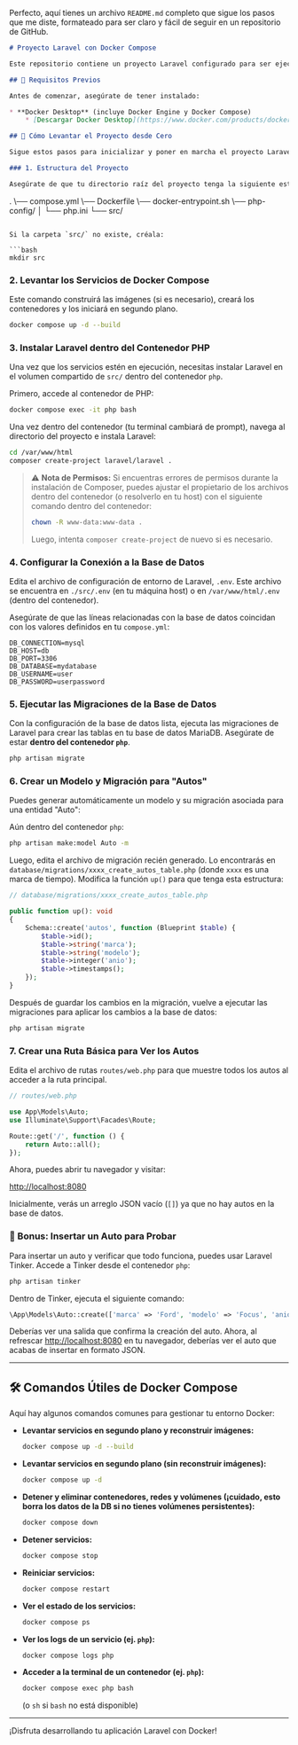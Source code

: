 Perfecto, aquí tienes un archivo `README.md` completo que sigue los pasos que me diste, formateado para ser claro y fácil de seguir en un repositorio de GitHub.

```markdown
# Proyecto Laravel con Docker Compose

Este repositorio contiene un proyecto Laravel configurado para ser ejecutado y desarrollado utilizando Docker Compose. La estructura permite levantar un entorno de desarrollo completo (servidor web Nginx, PHP, base de datos MariaDB) de manera aislada y reproducible.

## 🧰 Requisitos Previos

Antes de comenzar, asegúrate de tener instalado:

* **Docker Desktop** (incluye Docker Engine y Docker Compose)
    * [Descargar Docker Desktop](https://www.docker.com/products/docker-desktop/)

## 🚀 Cómo Levantar el Proyecto desde Cero

Sigue estos pasos para inicializar y poner en marcha el proyecto Laravel dentro de Docker.

### 1. Estructura del Proyecto

Asegúrate de que tu directorio raíz del proyecto tenga la siguiente estructura. La carpeta `src/` estará vacía al principio.

```

.
\── compose.yml
\── Dockerfile
\── docker-entrypoint.sh
\── php-config/
│   └── php.ini
└── src/
 
````

Si la carpeta `src/` no existe, créala:

```bash
mkdir src
````

### 2\. Levantar los Servicios de Docker Compose

Este comando construirá las imágenes (si es necesario), creará los contenedores y los iniciará en segundo plano.

```bash
docker compose up -d --build
```

### 3\. Instalar Laravel dentro del Contenedor PHP

Una vez que los servicios estén en ejecución, necesitas instalar Laravel en el volumen compartido de `src/` dentro del contenedor `php`.

Primero, accede al contenedor de PHP:

```bash
docker compose exec -it php bash
```

Una vez dentro del contenedor (tu terminal cambiará de prompt), navega al directorio del proyecto e instala Laravel:

```bash
cd /var/www/html
composer create-project laravel/laravel .
```

> ⚠️ **Nota de Permisos:**
> Si encuentras errores de permisos durante la instalación de Composer, puedes ajustar el propietario de los archivos dentro del contenedor (o resolverlo en tu host) con el siguiente comando dentro del contenedor:
>
> ```bash
> chown -R www-data:www-data .
> ```
>
> Luego, intenta `composer create-project` de nuevo si es necesario.

### 4\. Configurar la Conexión a la Base de Datos

Edita el archivo de configuración de entorno de Laravel, `.env`. Este archivo se encuentra en `./src/.env` (en tu máquina host) o en `/var/www/html/.env` (dentro del contenedor).

Asegúrate de que las líneas relacionadas con la base de datos coincidan con los valores definidos en tu `compose.yml`:

```dotenv
DB_CONNECTION=mysql
DB_HOST=db
DB_PORT=3306
DB_DATABASE=mydatabase
DB_USERNAME=user
DB_PASSWORD=userpassword
```

### 5\. Ejecutar las Migraciones de la Base de Datos

Con la configuración de la base de datos lista, ejecuta las migraciones de Laravel para crear las tablas en tu base de datos MariaDB. Asegúrate de estar **dentro del contenedor `php`**.

```bash
php artisan migrate
```

### 6\. Crear un Modelo y Migración para "Autos"

Puedes generar automáticamente un modelo y su migración asociada para una entidad "Auto":

Aún dentro del contenedor `php`:

```bash
php artisan make:model Auto -m
```

Luego, edita el archivo de migración recién generado. Lo encontrarás en `database/migrations/xxxx_create_autos_table.php` (donde `xxxx` es una marca de tiempo). Modifica la función `up()` para que tenga esta estructura:

```php
// database/migrations/xxxx_create_autos_table.php

public function up(): void
{
    Schema::create('autos', function (Blueprint $table) {
        $table->id();
        $table->string('marca');
        $table->string('modelo');
        $table->integer('anio');
        $table->timestamps();
    });
}
```

Después de guardar los cambios en la migración, vuelve a ejecutar las migraciones para aplicar los cambios a la base de datos:

```bash
php artisan migrate
```

### 7\. Crear una Ruta Básica para Ver los Autos

Edita el archivo de rutas `routes/web.php` para que muestre todos los autos al acceder a la ruta principal.

```php
// routes/web.php

use App\Models\Auto;
use Illuminate\Support\Facades\Route;

Route::get('/', function () {
    return Auto::all();
});
```

Ahora, puedes abrir tu navegador y visitar:

[http://localhost:8080](https://www.google.com/search?q=http://localhost:8080)

Inicialmente, verás un arreglo JSON vacío (`[]`) ya que no hay autos en la base de datos.

### 🧪 Bonus: Insertar un Auto para Probar

Para insertar un auto y verificar que todo funciona, puedes usar Laravel Tinker. Accede a Tinker desde el contenedor `php`:

```bash
php artisan tinker
```

Dentro de Tinker, ejecuta el siguiente comando:

```php
\App\Models\Auto::create(['marca' => 'Ford', 'modelo' => 'Focus', 'anio' => 2018]);
```

Deberías ver una salida que confirma la creación del auto. Ahora, al refrescar [http://localhost:8080](https://www.google.com/search?q=http://localhost:8080) en tu navegador, deberías ver el auto que acabas de insertar en formato JSON.

-----

## 🛠️ Comandos Útiles de Docker Compose

Aquí hay algunos comandos comunes para gestionar tu entorno Docker:

  * **Levantar servicios en segundo plano y reconstruir imágenes:**
    ```bash
    docker compose up -d --build
    ```
  * **Levantar servicios en segundo plano (sin reconstruir imágenes):**
    ```bash
    docker compose up -d
    ```
  * **Detener y eliminar contenedores, redes y volúmenes (¡cuidado, esto borra los datos de la DB si no tienes volúmenes persistentes):**
    ```bash
    docker compose down
    ```
  * **Detener servicios:**
    ```bash
    docker compose stop
    ```
  * **Reiniciar servicios:**
    ```bash
    docker compose restart
    ```
  * **Ver el estado de los servicios:**
    ```bash
    docker compose ps
    ```
  * **Ver los logs de un servicio (ej. `php`):**
    ```bash
    docker compose logs php
    ```
  * **Acceder a la terminal de un contenedor (ej. `php`):**
    ```bash
    docker compose exec php bash
    ```
    (o `sh` si `bash` no está disponible)

-----

¡Disfruta desarrollando tu aplicación Laravel con Docker\!

```
```
